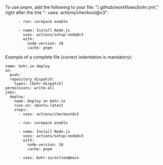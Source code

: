 To use pnpm, add the following to your file: "/.github/workflows/bohr.yml," right after the line "- uses: actions/checkout@v3":

```
      - run: corepack enable

      - name: Install Node.js
        uses: actions/setup-node@v3
        with:
          node-version: 18
          cache: pnpm
```

Example of a complete file (correct indentation is mandatory):

```
name: bohr.io deploy
on: 
  push:
  repository_dispatch:
    types: [bohr-dispatch]
permissions: write-all
jobs:
  deploy:
    name: Deploy on bohr.io
    runs-on: ubuntu-latest
    steps:
      - uses: actions/checkout@v3
      
      - run: corepack enable

      - name: Install Node.js
        uses: actions/setup-node@v3
        with:
          node-version: 18
          cache: pnpm      
          
      - uses: bohr-io/action@main
```
